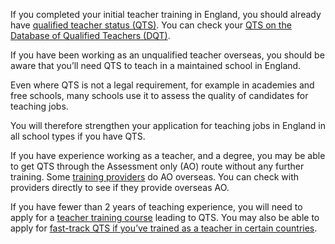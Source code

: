 If you completed your initial teacher training in England, you should already
have [qualified teacher status (QTS)](https://www.gov.uk/guidance/qualified-teacher-status-qts).
You can check your [QTS on the Database of Qualified Teachers (DQT)](https://teacherservices.education.gov.uk/SelfService/Login?_ga=2.83830559.800854691.1615204427-200282563.1595352460).

If you have been working as an unqualified teacher overseas, you should be
aware that you’ll need QTS to teach in a maintained school in England.

Even where QTS is not a legal requirement, for example in academies and free
schools, many schools use it to assess the quality of candidates for teaching
jobs.

You will therefore strengthen your application for teaching jobs in England in
all school types if you have QTS.

If you have experience working as a teacher, and a degree, you may be able to
get QTS through the Assessment only (AO) route without any further training.
Some [training providers](/assessment-only-providers)
do AO overseas. You can check with providers directly to see if they provide
overseas AO.

If you have fewer than 2 years of teaching experience, you will need to apply
for a [teacher training course](https://www.find-postgraduate-teacher-training.service.gov.uk/)
leading to QTS. You may also be able to apply for [fast-track QTS if you’ve
trained as a teacher in certain countries](https://www.gov.uk/guidance/qualified-teacher-status-qts#teachers-from-the-eu-iceland-liechtenstein-norway-switzerland-australia-canada-new-zealand-or-usa).

